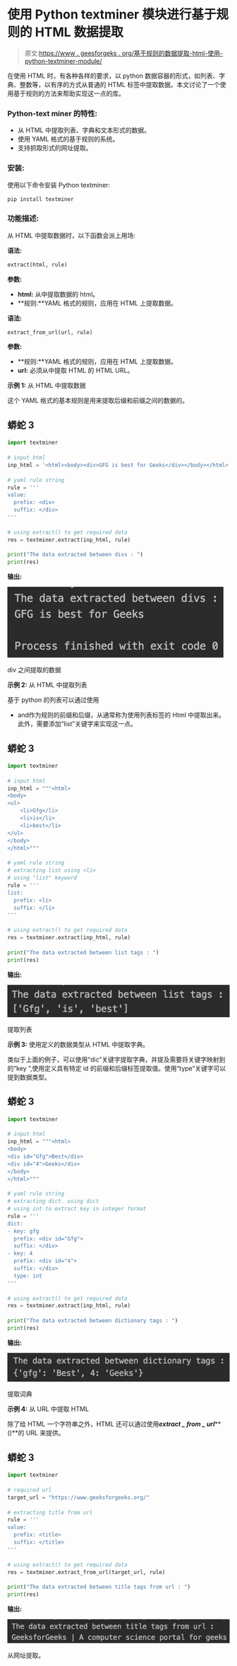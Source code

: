# 使用 Python textminer 模块进行基于规则的 HTML 数据提取

> 原文:[https://www . geesforgeks . org/基于规则的数据提取-html-使用-python-textminer-module/](https://www.geeksforgeeks.org/rule-based-data-extraction-in-html-using-python-textminer-module/)

在使用 HTML 时，有各种各样的要求，以 python 数据容器的形式，如列表、字典、整数等，以有序的方式从普通的 HTML 标签中提取数据。本文讨论了一个使用基于规则的方法来帮助实现这一点的库。

### Python-text miner 的特性:

*   从 HTML 中提取列表、字典和文本形式的数据。
*   使用 YAML 格式的基于规则的系统。
*   支持抓取形式的网址提取。

### 安装:

使用以下命令安装 Python textminer:

```py
pip install textminer
```

### **功能描述:**

从 HTML 中提取数据时，以下函数会派上用场:

**语法:**

```py
extract(html, rule) 
```

**参数:**

*   **html:** 从中提取数据的 html。
*   **规则:**YAML 格式的规则，应用在 HTML 上提取数据。

**语法:**

```py
extract_from_url(url, rule)  
```

**参数:**

*   **规则:**YAML 格式的规则，应用在 HTML 上提取数据。
*   **url:** 必须从中提取 HTML 的 HTML URL。

**示例 1:** 从 HTML 中提取数据

这个 YAML 格式的基本规则是用来提取后缀和前缀之间的数据的。

## 蟒蛇 3

```py
import textminer

# input html
inp_html = '<html><body><div>GFG is best for Geeks</div></body></html>'

# yaml rule string
rule = '''
value:
  prefix: <div>
  suffix: </div>
'''

# using extract() to get required data
res = textminer.extract(inp_html, rule)

print("The data extracted between divs : ")
print(res)
```

**输出:**

![](img/e662ff6bd60a351f4eb9c759e85368db.png)

div 之间提取的数据

**示例 2:** 从 HTML 中提取列表

基于 python 的列表可以通过使用

*   and作为规则的前缀和后缀，从通常称为使用列表标签的 Html 中提取出来。此外，需要添加“list”关键字来实现这一点。

## 蟒蛇 3

```py
import textminer

# input html
inp_html = """<html>
<body>
<ul>
    <li>Gfg</li>
    <li>is</li>
    <li>best</li>
</ul>
</body>
</html>"""

# yaml rule string
# extracting list using <li>
# using "list" keyword
rule = '''
list:
  prefix: <li>
  suffix: </li>
'''

# using extract() to get required data
res = textminer.extract(inp_html, rule)

print("The data extracted between list tags : ")
print(res)
```

**输出:**

![](img/550851595ef07794156344987cb7710d.png)

提取列表

**示例 3:** 使用定义的数据类型从 HTML 中提取字典。

类似于上面的例子，可以使用“dic”关键字提取字典，并提及需要将关键字映射到的“key ”,使用定义具有特定 id 的前缀和后缀标签提取值。使用“type”关键字可以提到数据类型。

## 蟒蛇 3

```py
import textminer

# input html
inp_html = """<html>
<body>
<div id="Gfg">Best</div>
<div id="4">Geeks</div>
</body>
</html>"""

# yaml rule string
# extracting dict. using dict
# using int to extract key in integer format
rule = '''
dict:
- key: gfg
  prefix: <div id="Gfg">
  suffix: </div>
- key: 4
  prefix: <div id="4">
  suffix: </div>
  type: int
'''

# using extract() to get required data
res = textminer.extract(inp_html, rule)

print("The data extracted between dictionary tags : ")
print(res)
```

**输出:**

![](img/2064d6a2eb84640e7a134cc945b6d025.png)

提取词典

**示例 4:** 从 URL 中提取 HTML

除了给 HTML 一个字符串之外，HTML 还可以通过使用***extract _ from _ url*****()**的 URL 来提供。

## 蟒蛇 3

```py
import textminer

# required url
target_url = "https://www.geeksforgeeks.org/"

# extracting title from url
rule = '''
value:
  prefix: <title>
  suffix: </title>
'''

# using extract() to get required data
res = textminer.extract_from_url(target_url, rule)

print("The data extracted between title tags from url : ")
print(res)
```

**输出:**

![](img/18bc990536551c78b69f576b150ab298.png)

从网址提取。
